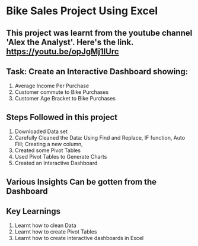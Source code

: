 # Bike Sales Project Using Excel
## This project was learnt from the youtube channel 'Alex the Analyst'. Here's the link. https://youtu.be/opJgMj1IUrc
## Task: Create an Interactive Dashboard showing:
1. Average Income Per Purchase
2. Customer commute to Bike Purchases
3. Customer Age Bracket to Bike Purchases
## Steps Followed in this project
1. Downloaded Data set
2. Carefully Cleaned the Data: Using Find and Replace, IF function, Auto Fill; Creating a new column, 
3. Created some Pivot Tables
4. Used Pivot Tables to Generate Charts
5. Created an Interactive Dashboard
## Various Insights Can be gotten from the Dashboard

## Key Learnings
1. Learnt how to clean Data
2. Learnt how to create Pivot Tables
3. Learnt how to create interactive dashboards in Excel

